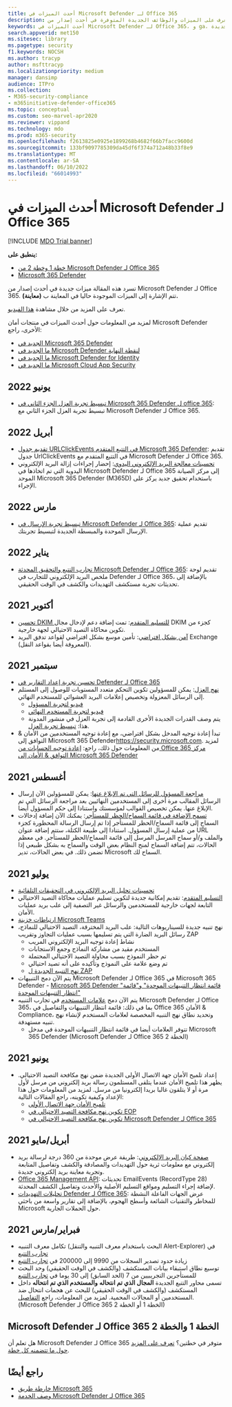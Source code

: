 ```yaml
---
title: أحدث الميزات في Microsoft Defender لـ Office 365
description: تعرف على الميزات والوظائف الجديدة المتوفرة في أحدث إصدار من Microsoft Defender لـ Office 365.
keywords: أحدث الميزات في Microsoft Defender لـ Office 365، و ga، والمتاحة بشكل عام، والقدرات، والمتاحة، والجديدة
search.appverid: met150
ms.sitesec: library
ms.pagetype: security
f1.keywords: NOCSH
ms.author: tracyp
author: msfttracyp
ms.localizationpriority: medium
manager: dansimp
audience: ITPro
ms.collection:
- M365-security-compliance
- m365initiative-defender-office365
ms.topic: conceptual
ms.custom: seo-marvel-apr2020
ms.reviewer: vippand
ms.technology: mdo
ms.prod: m365-security
ms.openlocfilehash: f2613825e0925e1899268b4682f66b7facc9600d
ms.sourcegitcommit: 133bf9097785309da45df6f374a712a48b33f8e9
ms.translationtype: MT
ms.contentlocale: ar-SA
ms.lasthandoff: 06/10/2022
ms.locfileid: "66014993"
---
```

# <a name="whats-new-in-microsoft-defender-for-office-365"></a>أحدث الميزات في Microsoft Defender لـ Office 365

[!INCLUDE [MDO Trial banner](../includes/mdo-trial-banner.md)]

**ينطبق على:**

- [خطة 1 وخطة 2 من Microsoft Defender لـ Office 365](defender-for-office-365.md)
- [Microsoft 365 Defender](../defender/microsoft-365-defender.md)

تسرد هذه المقالة ميزات جديدة في أحدث إصدار من Microsoft Defender لـ Office 365. تتم الإشارة إلى الميزات الموجودة حاليا في المعاينة ب **(معاينة).**

تعرف على المزيد من خلال مشاهدة [هذا الفيديو](https://www.youtube.com/watch?v=Tdz6KfruDGo&list=PL3ZTgFEc7LystRja2GnDeUFqk44k7-KXf&index=3).

لمزيد من المعلومات حول أحدث الميزات في منتجات أمان Microsoft Defender الأخرى، راجع:

- [الجديد في Microsoft 365 Defender](../defender/whats-new.md)
- [ما الجديد في Microsoft Defender لنقطة النهاية](../defender-endpoint/whats-new-in-microsoft-defender-endpoint.md)
- [ما الجديد في Microsoft Defender for Identity](/defender-for-identity/whats-new)
- [ما الجديد في Microsoft Cloud App Security](/cloud-app-security/release-notes)


## <a name="june-2022"></a>يونيو 2022

- [تبسيط تجربة العزل الجزء الثاني في Microsoft 365 Defender ل office 365](https://techcommunity.microsoft.com/t5/microsoft-defender-for-office/simplifying-the-quarantine-experience-part-two/ba-p/3354687): تبسيط تجربة العزل الجزء الثاني مع Microsoft Defender لـ Office 365.

## <a name="april-2022"></a>أبريل 2022

- [تقديم جدول URLClickEvents في التتبع المتقدم Microsoft 365 Defender](https://techcommunity.microsoft.com/t5/microsoft-defender-for-office/introducing-the-urlclickevents-table-in-advanced-hunting-with/ba-p/3295096): تقديم جدول UrlClickEvents في التتبع المتقدم مع Microsoft Defender لـ Office 365.
- [تحسينات معالجة البريد الإلكتروني اليدوي](/microsoft-365/security/office-365-security/remediate-malicious-email-delivered-office-365): إحضار إجراءات إزالة البريد الإلكتروني اليدوية التي تم اتخاذها في Microsoft Defender لـ Office 365 إلى مركز الصيانة الموحد Microsoft 365 Defender (M365D) باستخدام تحقيق جديد يركز على الإجراء.
 
## <a name="march-2022"></a>مارس 2022

- [تبسيط تجربة الإرسال في Microsoft Defender لـ Office 365](https://techcommunity.microsoft.com/t5/microsoft-defender-for-office/streamlining-the-submissions-experience-in-microsoft-defender/ba-p/3152080): تقديم عملية الإرسال الموحدة والمبسطة الجديدة لتبسيط تجربتك.

## <a name="january-2022"></a>يناير 2022

- [تجارب التتبع والتحقيق المحدثة Microsoft Defender لـ Office 365](https://techcommunity.microsoft.com/t5/microsoft-defender-for-office/updated-hunting-and-investigation-experiences-for-microsoft/ba-p/3002015): تقديم لوحة ملخص البريد الإلكتروني للتجارب في Defender لـ Office 365، بالإضافة إلى تحديثات تجربة مستكشف التهديدات والكشف في الوقت الحقيقي.

## <a name="october-2021"></a>أكتوبر 2021

- [تحسين DKIM للتسليم المتقدم](configure-advanced-delivery.md): تمت إضافة دعم لإدخال مجال DKIM كجزء من تكوين محاكاة التصيد الاحتيالي لجهة خارجية.
- [آمن بشكل افتراضي](secure-by-default.md): تأمين موسع بشكل افتراضي لقواعد تدفق البريد Exchange (المعروفة أيضا بقواعد النقل).

## <a name="september-2021"></a>سبتمبر 2021

- [تحسين تجربة إعداد التقارير في Defender لـ Office 365](https://techcommunity.microsoft.com/t5/microsoft-defender-for-office/improving-the-reporting-experience-in-microsoft-defender-for/ba-p/2760898)
- [نهج العزل](quarantine-policies.md): يمكن للمسؤولين تكوين التحكم متعدد المستويات للوصول إلى المستلم إلى الرسائل المعزولة وتخصيص إعلامات البريد العشوائي للمستخدم النهائي.
  - [فيديو لتجربة المسؤول](https://youtu.be/vnar4HowfpY)
  - [فيديو لتجربة المستخدم النهائي](https://youtu.be/s-vozLO43rI)
  - يتم وصف القدرات الجديدة الأخرى القادمة إلى تجربة العزل في منشور المدونة هذا: [تبسيط تجربة العزل](https://techcommunity.microsoft.com/t5/microsoft-defender-for-office/simplifying-the-quarantine-experience/ba-p/2676388).
- تبدأ إعادة توجيه المدخل بشكل افتراضي، مع إعادة توجيه المستخدمين من الأمان & التوافق إلى Microsoft 365 Defender<https://security.microsoft.com>. لمزيد من المعلومات حول ذلك، راجع: [إعادة توجيه الحسابات من Office 365 مركز التوافق & الأمان إلى Microsoft 365 Defender](/microsoft-365/security/defender/microsoft-365-security-mdo-redirection)

## <a name="august-2021"></a>أغسطس 2021

- [مراجعة المسؤول للرسائل التي تم الإبلاغ عنها](admin-review-reported-message.md): يمكن للمسؤولين الآن إرسال الرسائل المقالب مرة أخرى إلى المستخدمين النهائيين بعد مراجعة الرسائل التي تم الإبلاغ عنها. يمكن تخصيص القوالب لمؤسستك واستنادا إلى حكم المسؤول أيضا.
- [تسمح الإضافة في قائمة السماح/الحظر للمستأجر](manage-tenant-allows.md): يمكنك الآن إضافة إدخالات السماح إلى قائمة السماح/الحظر للمستأجر إذا تم إرسال الرسالة المحظورة كجزء من عملية إرسال المسؤول. استنادا إلى طبيعة الكتلة، ستتم إضافة عنوان URL والملف و/أو سماح المرسل المرسل إلى قائمة السماح/الحظر للمستأجر. في معظم الحالات، تتم إضافة السماح لمنح النظام بعض الوقت والسماح به بشكل طبيعي إذا تضمن ذلك. في بعض الحالات، تدير Microsoft السماح لك.

## <a name="july-2021"></a>يوليو 2021

- [تحسينات تحليل البريد الإلكتروني في التحقيقات التلقائية](email-analysis-investigations.md)
- [التسليم المتقدم](configure-advanced-delivery.md): تقديم إمكانية جديدة لتكوين تسليم عمليات محاكاة التصيد الاحتيالي التابعة لجهات خارجية للمستخدمين والرسائل غير التصفية إلى علب بريد عمليات الأمان.
- [ارتباطات خزينة Microsoft Teams](safe-links.md#safe-links-settings-for-microsoft-teams)
- نهج تنبيه جديدة للسيناريوهات التالية: علب البريد المخترقة، التصيد الاحتيالي للنماذج، رسائل البريد الضارة التي يتم تسليمها بسبب عمليات التجاوز وتقريب ZAP
  - نشاط إعادة توجيه البريد الإلكتروني المريب
  - المستخدم مقيد من مشاركة النماذج وجمع الاستجابات
  - تم حظر النموذج بسبب محاولة التصيد الاحتيالي المحتملة
  - تم وضع علامة على النموذج وتأكيده على أنه تصيد احتيالي
  - [نهج التنبيه الجديدة ل ZAP](../../compliance/new-defender-alert-policies.md)
- يتم الآن دمج التنبيهات Microsoft Defender لـ Office 365 في Microsoft 365 Defender - [Microsoft 365 Defender "قائمة انتظار التنبيهات الموحدة" و"قائمة انتظار التنبيهات الموحدة"](../defender/investigate-alerts.md)
- يتم الآن دمج [علامات المستخدم](user-tags.md) في تجارب التنبيه Microsoft Defender لـ Office 365، بما في ذلك: قائمة انتظار التنبيهات والتفاصيل في Office 365 الأمان & Compliance، وتحديد نطاق نهج التنبيه المخصصة لعلامات المستخدم لإنشاء نهج تنبيه مستهدفة.
  - تتوفر العلامات أيضا في قائمة انتظار التنبيهات الموحدة في مدخل Microsoft 365 Defender (Microsoft Defender لـ Office 365 الخطة 2)

## <a name="june-2021"></a>يونيو 2021

- إعداد تلميح الأمان جهة الاتصال الأولى الجديدة ضمن نهج مكافحة التصيد الاحتيالي. يظهر هذا تلميح الأمان عندما يتلقى المستلمون رسالة بريد إلكتروني من مرسل لأول مرة أو لا يتلقون غالبا بريدا إلكترونيا من مرسل. لمزيد من المعلومات حول هذا الإعداد وكيفية تكوينه، راجع المقالات التالية:
  - [تلميح الأمان جهة الاتصال الأولى](set-up-anti-phishing-policies.md#first-contact-safety-tip)
  - [تكوين نهج مكافحة التصيد الاحتيالي في EOP](configure-anti-phishing-policies-eop.md)
  - [تكوين نهج مكافحة التصيد الاحتيالي في Microsoft Defender لـ Office 365](configure-mdo-anti-phishing-policies.md)

## <a name="aprilmay-2021"></a>أبريل/مايو 2021

- [صفحة كيان البريد الإلكتروني](mdo-email-entity-page.md): طريقة عرض موحدة من 360 درجة لرسالة بريد إلكتروني مع معلومات ثرية حول التهديدات والمصادقة والكشف وتفاصيل المتابعة وتجربة معاينة بريد إلكتروني جديدة.
- [Office 365 Management API](/office/office-365-management-api/office-365-management-activity-api-schema#email-message-events): تحديثات EmailEvents (RecordType 28) لإضافة إجراء التسليم ومواقع التسليم الأصلية والأحدث وتفاصيل الكشف المحدثة.
- [تحليلات التهديدات Defender لـ Office 365](/microsoft-365/security/defender/threat-analytics): عرض الجهات الفاعلة النشطة للمخاطر والتقنيات الشائعة وأسطح الهجوم، بالإضافة إلى تقارير واسعة من باحثي Microsoft حول الحملات الجارية.

## <a name="februarymarch-2021"></a>فبراير/مارس 2021

- تكامل معرف التنبيه (البحث باستخدام معرف التنبيه والتنقل Alert-Explorer) في [تجارب التتبع](threat-explorer.md)
- زيادة حدود تصدير السجلات من 9990 إلى 200000 في [تجارب التتبع](threat-explorer.md)
- توسيع نطاق استبقاء بيانات المستكشف (والكشف في الوقت الحقيقي) وحد البحث للمستأجرين التجريبيين من 7 (الحد السابق) إلى 30 يوما في [تجارب التتبع](threat-explorer.md)
- تسمى محاور التتبع الجديدة **المجال الذي تم انتحاله** **والمستخدم الذي تم انتحاله** داخل المستكشف (والكشف في الوقت الحقيقي) للبحث عن هجمات انتحال ضد المستخدمين أو المجالات المحمية. لمزيد من المعلومات، راجع [التفاصيل](threat-explorer.md#view-phishing-emails-sent-to-impersonated-users-and-domains). (Microsoft Defender لـ Office 365 الخطة 1 أو الخطة 2)

## <a name="microsoft-defender-for-office-365-plan-1-and-plan-2"></a>Microsoft Defender لـ Office 365 الخطة 1 والخطة 2

هل تعلم أن Microsoft Defender لـ Office 365 متوفر في خطتين؟ [تعرف على المزيد حول ما تتضمنه كل خطة](defender-for-office-365.md#microsoft-defender-for-office-365-plan-1-and-plan-2).

## <a name="see-also"></a>راجع أيضًا

- [خارطة طريق Microsoft 365](https://www.microsoft.com/microsoft-365/roadmap)
- [وصف الخدمة Microsoft Defender لـ Office 365](/office365/servicedescriptions/office-365-advanced-threat-protection-service-description)
